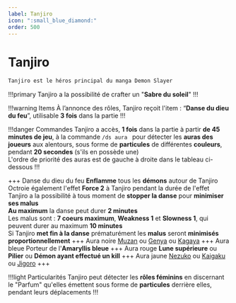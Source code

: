 ```yaml
---
label: Tanjiro
icon: ":small_blue_diamond:"
order: 500
---
```


# Tanjiro

```txt
Tanjiro est le héros principal du manga Demon Slayer
```

!!!primary
Tanjiro a la possibilité de crafter un "**Sabre du soleil**"
!!!

!!!warning Items
À l’annonce des rôles, Tanjiro reçoit l'item : “**Danse du dieu du feu**”, utilisable **3 fois** dans la partie
!!!

!!!danger Commandes
Tanjiro a accès, **1 fois** dans la partie à partir **de 45 minutes de jeu**, à la commande ```/ds aura ``` pour détecter les **auras des joueurs** aux alentours, sous forme de **particules** de différentes **couleurs**, pendant **20 secondes** 
(s'ils en possède une) <br>
L'ordre de priorité des auras est de gauche à droite dans le tableau ci-dessous
!!!

+++ Danse du dieu du feu
**Enflamme** tous les **démons** autour de Tanjiro <br>
Octroie également l'effet **Force 2** à Tanjiro pendant la durée de l'effet <br>
Tanjiro a la possibilité à tous moment de **stopper la danse** pour **minimiser ses malus** <br>
**Au maximum** la danse peut durer **2 minutes** <br>
Les malus sont : **7 coeurs maximum**, **Weakness 1** et **Slowness 1**, qui peuvent durer au maximum **10 minutes** <br>
Si Tanjiro **met fin à la danse** prématurément les **malus** seront **minimisés proportionnellement** 
+++ Aura noire
[Muzan](../demon/muzan) ou [Genya](../solo/genya) ou [Kagaya](./kagaya)
+++ Aura bleue
Porteur de l'**Amaryllis bleue**
+++ Aura rouge
**Lune supérieure** ou **Pilier** ou **Démon ayant effectué un kill**
+++ Aura jaune
[Nezuko](./nezuko) ou [Kaigaku](../demon/kaigaku) ou [Jigoro](./jigoro)
+++

!!!light Particularités
Tanjiro peut détecter les **rôles féminins** en discernant le "Parfum" qu'elles émettent sous forme de **particules** derrière elles, pendant leurs déplacements
!!!




